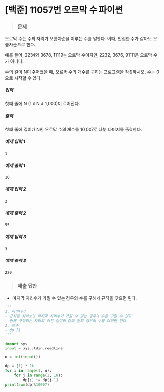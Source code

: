 # [백준] 11057번 오르막 수 파이썬

> ### 문제

오르막 수는 수의 자리가 오름차순을 이루는 수를 말한다. 이때, 인접한 수가 같아도 오름차순으로 친다.

예를 들어, 2234와 3678, 11119는 오르막 수이지만, 2232, 3676, 91111은 오르막 수가 아니다.

수의 길이 N이 주어졌을 때, 오르막 수의 개수를 구하는 프로그램을 작성하시오. 수는 0으로 시작할 수 있다.

##### 입력

첫째 줄에 N (1 ≤ N ≤ 1,000)이 주어진다.

##### 출력

첫째 줄에 길이가 N인 오르막 수의 개수를 10,007로 나눈 나머지를 출력한다.

##### 예제 입력 1

```
1
```

##### 예제 출력 1

```
10
```

##### 예제 입력 2

```
2
```

##### 예제 출력 2

```
55
```

##### 예제 입력 3

```
3
```

##### 예제 출력 3

```
220
```

> ### 제출 답안

- 마지막 자리수가 가질 수 있는 경우의 수를 구해서 규칙을 찾으면 된다.

```python
'''
1. 아이디어
- 규칙을 찾아보면 마지막 자리수가 가질 수 있는 경우의 수를 구할 수 있다.
- 현재 구하려는 자리의 이전 길이의 값과 앞의 경우의 수를 더하면 된다.
3. 변수
- dp []
'''

import sys
input = sys.stdin.readline

n = int(input())

dp = [1] * 10
for i in range(1, n):
    for j in range(1, 10):
        dp[j] += dp[j-1] 
print(sum(dp)%10007)
```

